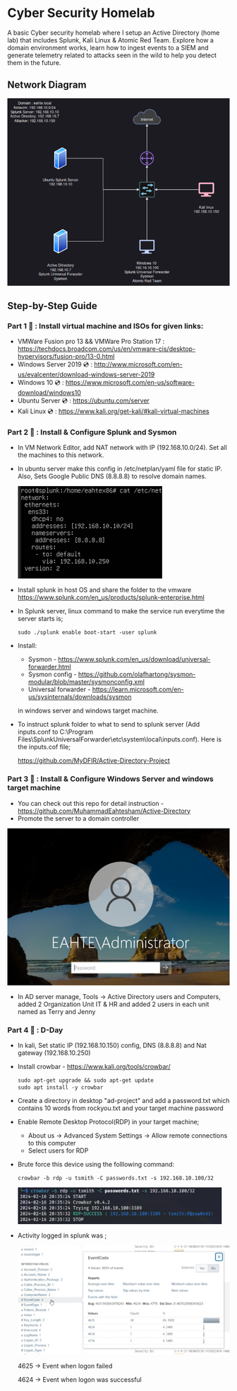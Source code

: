 # Cyber Security Homelab
A basic Cyber security homelab where I setup an Active Directory (home lab) that includes Splunk, Kali Linux & Atomic Red Team. Explore how a domain environment works, learn how to ingest events to a SIEM and generate telemetry related to attacks seen in the wild to help you detect them in the future.
## Network Diagram
![](https://github.com/MuhammadEahtesham/Cybersecurity-homelab/blob/main/diagram.png)

## Step-by-Step Guide
 ### Part 1 📜 : Install virtual machine and ISOs for given links: 
- VMWare Fusion pro 13 && VMWare Pro Station 17 : https://techdocs.broadcom.com/us/en/vmware-cis/desktop-hypervisors/fusion-pro/13-0.html
- Windows Server 2019 💿 : http://www.microsoft.com/en-us/evalcenter/download-windows-server-2019
- Windows 10 💿 : https://www.microsoft.com/en-us/software-download/windows10
- Ubuntu Server 💿 : https://ubuntu.com/server
- Kali Linux 💿 : https://www.kali.org/get-kali/#kali-virtual-machines

### Part 2 📜 : Install & Configure Splunk and Sysmon
- In VM Network Editor, add NAT network with IP (192.168.10.0/24). Set all the machines to this network.
- In ubuntu server make this config in /etc/netplan/yaml file for static IP. Also, Sets Google Public DNS (8.8.8.8) to resolve domain names.

  ![](https://github.com/MuhammadEahtesham/Cybersecurity-homelab/blob/main/yamlConfig.png)
- Install splunk in host OS and share the  folder to the vmware https://www.splunk.com/en_us/products/splunk-enterprise.html
- In Splunk server, linux command to make the service run everytime the server starts is;

   ```
   sudo ./splunk enable boot-start -user splunk
  ```
- Install:
  + Sysmon -   https://www.splunk.com/en_us/download/universal-forwarder.html
  + Sysmon config - https://github.com/olafhartong/sysmon-modular/blob/master/sysmonconfig.xml
  + Universal forwarder -   https://learn.microsoft.com/en-us/sysinternals/downloads/sysmon
  
  in windows server and windows target machine.
- To instruct splunk folder to what to send to splunk server (Add inputs.conf to C:\Program Files\SplunkUniversalForwarder\etc\system\local\inputs.conf). Here is the inputs.cof file;
  
  https://github.com/MyDFIR/Active-Directory-Project

### Part 3 📜 : Install & Configure Windows Server and windows target machine
- You can check out this repo for detail instruction - https://github.com/MuhammadEahtesham/Active-Directory
- Promote the server to a domain controller
  
![](https://github.com/MuhammadEahtesham/Cybersecurity-homelab/blob/main/AD.png)

- In AD server manage, Tools -> Active Directory users and Computers, added 2 Organization Unit IT & HR and added 2 users in each unit named as Terry and Jenny  

### Part 4 📜 : D-Day
- In kali, Set static IP (192.168.10.150) config, DNS (8.8.8.8) and Nat gateway (192.168.10.250)
- Install crowbar - https://www.kali.org/tools/crowbar/

   ```
  sudo apt-get upgrade && sudo apt-get update
  sudo apt install -y crowbar
  ```
- Create a directory in desktop "ad-project" and add a password.txt which contains 10 words from rockyou.txt and your target machine password
- Enable Remote Desktop Protocol(RDP) in your target machine;
  + About us -> Advanced System Settings -> Allow remote connections to this computer
  + Select users for RDP
- Brute force this device using the folllowing command:
  ```
  crowbar -b rdp -u tsmith -C passwords.txt -s 192.168.10.100/32 
  ```
  ![](https://github.com/MuhammadEahtesham/Cybersecurity-homelab/blob/main/crowbarAttack.png)

- Activity logged in splunk was ;
  
  ![](https://github.com/MuhammadEahtesham/Cybersecurity-homelab/blob/main/splunkActivity.png)

  4625 -> Event when logon failed
  
  4624 -> Event when logon was successful

